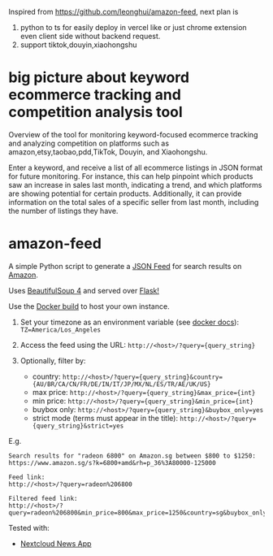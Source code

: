 Inspired from https://github.com/leonghui/amazon-feed, next plan is 
1. python to ts for easily deploy in vercel like or just chrome extension even client side without backend request.
2. support tiktok,douyin,xiaohongshu


# big picture about keyword ecommerce tracking and  competition analysis tool


Overview of the tool for monitoring keyword-focused ecommerce tracking and analyzing competition on platforms such as amazon,etsy,taobao,pdd,TikTok, Douyin, and Xiaohongshu.

Enter a keyword, and receive a list of all ecommerce listings in JSON format for future monitoring. For instance, this can help pinpoint which products saw an increase in sales last month, indicating a trend, and which platforms are showing potential for certain products. Additionally, it can provide information on the total sales of a specific seller from last month, including the number of listings they have.



##
# amazon-feed
A simple Python script to generate a [JSON Feed](https://github.com/brentsimmons/JSONFeed) for search results on [Amazon](https://www.amazon.com).

Uses [BeautifulSoup 4](https://www.crummy.com/software/BeautifulSoup/) and served over [Flask!](https://github.com/pallets/flask/)

Use the [Docker build](https://github.com/users/leonghui/packages/container/package/amazon-feed) to host your own instance.

1. Set your timezone as an environment variable (see [docker docs]): `TZ=America/Los_Angeles`

2. Access the feed using the URL: `http://<host>/?query={query_string}`

3. Optionally, filter by:
    - country: `http://<host>/?query={query_string}&country={AU/BR/CA/CN/FR/DE/IN/IT/JP/MX/NL/ES/TR/AE/UK/US}`
    - max price: `http://<host>/?query={query_string}&max_price={int}`
    - min price: `http://<host>/?query={query_string}&min_price={int}`
    - buybox only: `http://<host>/?query={query_string}&buybox_only=yes`
    - strict mode (terms must appear in the title): `http://<host>/?query={query_string}&strict=yes`

E.g.
```
Search results for "radeon 6800" on Amazon.sg between $800 to $1250:
https://www.amazon.sg/s?k=6800+amd&rh=p_36%3A80000-125000

Feed link:
http://<host>/?query=radeon%206800

Filtered feed link:
http://<host>/?query=radeon%206800&min_price=800&max_price=1250&country=sg&buybox_only=true&strict=true
```

Tested with:
- [Nextcloud News App](https://github.com/nextcloud/news)

[docker docs]:(https://docs.docker.com/compose/environment-variables/#set-environment-variables-in-containers)
